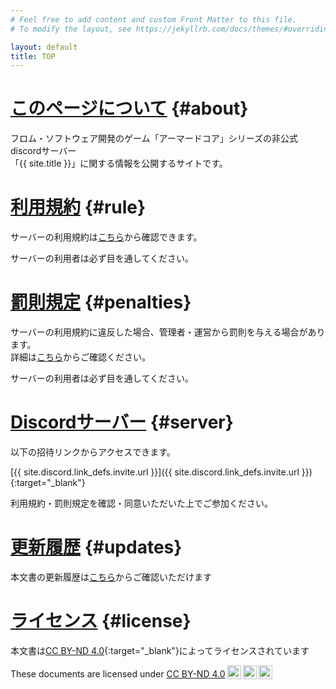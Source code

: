 ```yaml
---
# Feel free to add content and custom Front Matter to this file.
# To modify the layout, see https://jekyllrb.com/docs/themes/#overriding-theme-defaults

layout: default
title: TOP
---
```


# [このページについて](#about) {#about}
フロム・ソフトウェア開発のゲーム「アーマードコア」シリーズの非公式discordサーバー<br>
「{{ site.title }}」に関する情報を公開するサイトです。

# [利用規約](#rule) {#rule}
サーバーの利用規約は[こちら](./rule)から確認できます。

サーバーの利用者は必ず目を通してください。

# [罰則規定](#penalties) {#penalties}
サーバーの利用規約に違反した場合、管理者・運営から罰則を与える場合があります。<br>
詳細は[こちら](./penalties)からご確認ください。

サーバーの利用者は必ず目を通してください。

# [Discordサーバー](#server) {#server}
以下の招待リンクからアクセスできます。

[{{ site.discord.link_defs.invite.url }}]({{ site.discord.link_defs.invite.url }}){:target="_blank"}

利用規約・罰則規定を確認・同意いただいた上でご参加ください。

# [更新履歴](#updates) {#updates}
本文書の更新履歴は[こちら](./updates)からご確認いただけます

# [ライセンス](#license) {#license}
本文書は[CC BY-ND 4.0](https://creativecommons.org/licenses/by-nd/4.0){:target="_blank"}によってライセンスされています

<p xmlns:cc="http://creativecommons.org/ns#" xmlns:dct="http://purl.org/dc/terms/"><span property="dct:title">These documents</span> are licensed under <a href="https://creativecommons.org/licenses/by-nd/4.0/?ref=chooser-v1" target="_blank" rel="license noopener noreferrer" style="display:inline-block;">CC BY-ND 4.0<img style="height:22px!important;margin-left:3px;vertical-align:text-bottom;" src="https://mirrors.creativecommons.org/presskit/icons/cc.svg?ref=chooser-v1" alt=""><img style="height:22px!important;margin-left:3px;vertical-align:text-bottom;" src="https://mirrors.creativecommons.org/presskit/icons/by.svg?ref=chooser-v1" alt=""><img style="height:22px!important;margin-left:3px;vertical-align:text-bottom;" src="https://mirrors.creativecommons.org/presskit/icons/nd.svg?ref=chooser-v1" alt=""></a></p> 
